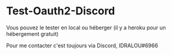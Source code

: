 # Test-Oauth2-Discord

Vous pouvez le tester en local ou héberger (il y a heroku pour un hébergement gratuit)

Pour me contacter c'est toujours via Discord, IDRALOU#6966
